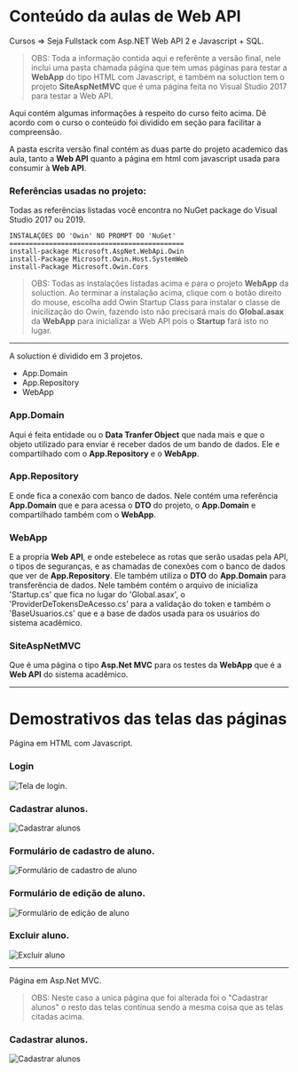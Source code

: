 # Conteúdo da aulas de Web API

Cursos => Seja Fullstack com Asp.NET Web API 2 e Javascript + SQL.

> OBS: Toda a informação contida aqui e referênte a versão final, nele inclui uma pasta chamada 
página que tem umas páginas para testar a **WebApp** do tipo HTML com Javascript, e também na soluction 
tem o projeto **SiteAspNetMVC** que é uma página feita no Visual Studio 2017 para testar a Web API.

Aqui contém algumas informações à respeito do curso feito acima. Dê acordo com o curso o conteúdo 
foi dividido em seção para facilitar a compreensão.

A pasta escrita versão final contém as duas parte do projeto academico das aula, tanto a **Web API**
quanto a página em html com javascript usada para consumir à **Web API**.


### Referências usadas no projeto:

Todas as referências listadas você encontra no NuGet package do Visual Studio 2017 ou 2019.

    INSTALAÇÕES DO 'Owin' NO PROMPT DO 'NuGet'
    ============================================
    install-package Microsoft.AspNet.WebApi.Owin
    install-Package Microsoft.Owin.Host.SystemWeb
    install-Package Microsoft.Owin.Cors

> OBS: Todas as instalações listadas acima e para o projeto **WebApp** da soluction. 
Ao terminar a instalação acima, clique com o botão direito do mouse, escolha add Owin Startup Class
para instalar o classe de inicilização do Owin, fazendo isto não precisará mais do **Global.asax**
da **WebApp** para inicializar a Web API pois o **Startup** fará isto no lugar.

-------------------------------------------------------------------------------------------------------
A soluction é dividido em 3 projetos.

- App.Domain
- App.Repository
- WebApp


### App.Domain
Aqui é feita entidade ou o **Data Tranfer Object** que nada mais e que o objeto utilizado para 
enviar é receber dados de um bando de dados. Ele e compartilhado com o **App.Repository** e o
**WebApp**.

### App.Repository
E onde fica a conexão com banco de dados. Nele contém uma referência **App.Domain** que e para
acessa o **DTO** do projeto, o **App.Domain** e compartilhado também com o **WebApp**.

### WebApp
E a propria **Web API**, e onde estebelece as rotas que serão usadas pela API, o tipos de seguranças,
e as chamadas de conexões com o banco de dados que ver de **App.Repository**. Ele também utiliza
o **DTO** do **App.Domain** para transferência de dados. Nele também contém o arquivo de inicializa
'Startup.cs' que fica no lugar do 'Global.asax', o 'ProviderDeTokensDeAcesso.cs' para a 
validação do token e também o 'BaseUsuarios.cs' que e a base de dados usada para os usuários do
sistema acadêmico.

### SiteAspNetMVC
Que é uma página o tipo **Asp.Net MVC** para os testes da **WebApp** que é a **Web API** do sistema acadêmico. 


-------------------------------------------------------------------------------------------------------

# Demostrativos das telas das páginas
Página em HTML com Javascript.

### Login
![Tela de login.](https://user-images.githubusercontent.com/34901033/64053790-609e6800-cb5a-11e9-838a-fb294f7e4cb2.jpg)

### Cadastrar alunos.
![Cadastrar alunos](https://user-images.githubusercontent.com/34901033/64053794-61cf9500-cb5a-11e9-97b8-43d6d408476f.jpg)

### Formulário de cadastro de aluno.
![Formulário de cadastro de aluno](https://user-images.githubusercontent.com/34901033/64054429-516ce980-cb5d-11e9-982f-e94fb31959f7.jpg)

### Formulário de edição de aluno.
![Formulário de edição de aluno](https://user-images.githubusercontent.com/34901033/64053792-6136fe80-cb5a-11e9-9dbb-d18586859ab7.jpg)

### Excluir aluno.
![Excluir aluno](https://user-images.githubusercontent.com/34901033/64053793-6136fe80-cb5a-11e9-98be-1e814ce3138a.jpg)


-------------------------------------------------------------------------------------------------------

Página em Asp.Net MVC.
> OBS: Neste caso a unica página que foi alterada foi o "Cadastrar alunos" o resto das telas continua sendo
a mesma coisa que as telas citadas acima.

### Cadastrar alunos.
![Cadastrar alunos](https://user-images.githubusercontent.com/34901033/64053806-72800b00-cb5a-11e9-9620-dc7143e362b6.jpg)
